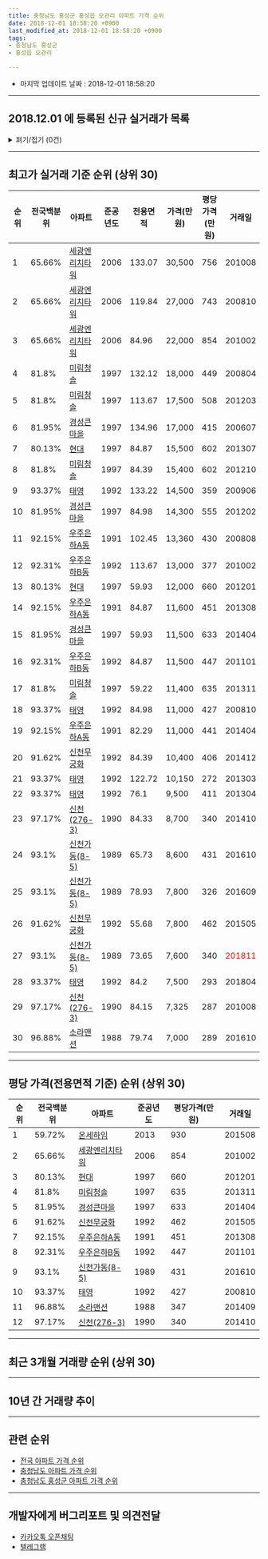 ```yaml
---
title: 충청남도 홍성군 홍성읍 오관리 아파트 가격 순위
date: 2018-12-01 18:58:20 +0900
last_modified_at: 2018-12-01 18:58:20 +0900
tags:
- 충청남도 홍성군
- 홍성읍 오관리

---
```


* 마지막 업데이트 날짜 : 2018-12-01 18:58:20

---

## 2018.12.01 에 등록된 신규 실거래가 목록

<details>
<summary>펴기/접기 (0건)</summary>
<div markdown="1">

|아파트|전국백분위|준공년도|전용면적|가격(만원)|평당가격(만원)|거래일|
|---|---|---|---|---|---|---|
|없음|||||||


</div>
</details>

---

## 최고가 실거래 기준 순위 (상위 30)


|순위|전국백분위|아파트|준공년도|전용면적|가격(만원)|평당가격(만원)|거래일|
|---|---|---|---|---|---|---|---|
|1|65.66%|[세광엔리치타워](https://search.naver.com/search.naver?query=%EC%B6%A9%EC%B2%AD%EB%82%A8%EB%8F%84+%ED%99%8D%EC%84%B1%EA%B5%B0+%ED%99%8D%EC%84%B1%EC%9D%8D+%EC%98%A4%EA%B4%80%EB%A6%AC+%EC%84%B8%EA%B4%91%EC%97%94%EB%A6%AC%EC%B9%98%ED%83%80%EC%9B%8C)|2006|133.07|30,500|756|201008|
|2|65.66%|[세광엔리치타워](https://search.naver.com/search.naver?query=%EC%B6%A9%EC%B2%AD%EB%82%A8%EB%8F%84+%ED%99%8D%EC%84%B1%EA%B5%B0+%ED%99%8D%EC%84%B1%EC%9D%8D+%EC%98%A4%EA%B4%80%EB%A6%AC+%EC%84%B8%EA%B4%91%EC%97%94%EB%A6%AC%EC%B9%98%ED%83%80%EC%9B%8C)|2006|119.84|27,000|743|200810|
|3|65.66%|[세광엔리치타워](https://search.naver.com/search.naver?query=%EC%B6%A9%EC%B2%AD%EB%82%A8%EB%8F%84+%ED%99%8D%EC%84%B1%EA%B5%B0+%ED%99%8D%EC%84%B1%EC%9D%8D+%EC%98%A4%EA%B4%80%EB%A6%AC+%EC%84%B8%EA%B4%91%EC%97%94%EB%A6%AC%EC%B9%98%ED%83%80%EC%9B%8C)|2006|84.96|22,000|854|201002|
|4|81.8%|[미림청솔](https://search.naver.com/search.naver?query=%EC%B6%A9%EC%B2%AD%EB%82%A8%EB%8F%84+%ED%99%8D%EC%84%B1%EA%B5%B0+%ED%99%8D%EC%84%B1%EC%9D%8D+%EC%98%A4%EA%B4%80%EB%A6%AC+%EB%AF%B8%EB%A6%BC%EC%B2%AD%EC%86%94)|1997|132.12|18,000|449|200804|
|5|81.8%|[미림청솔](https://search.naver.com/search.naver?query=%EC%B6%A9%EC%B2%AD%EB%82%A8%EB%8F%84+%ED%99%8D%EC%84%B1%EA%B5%B0+%ED%99%8D%EC%84%B1%EC%9D%8D+%EC%98%A4%EA%B4%80%EB%A6%AC+%EB%AF%B8%EB%A6%BC%EC%B2%AD%EC%86%94)|1997|113.67|17,500|508|201203|
|6|81.95%|[경성큰마을](https://search.naver.com/search.naver?query=%EC%B6%A9%EC%B2%AD%EB%82%A8%EB%8F%84+%ED%99%8D%EC%84%B1%EA%B5%B0+%ED%99%8D%EC%84%B1%EC%9D%8D+%EC%98%A4%EA%B4%80%EB%A6%AC+%EA%B2%BD%EC%84%B1%ED%81%B0%EB%A7%88%EC%9D%84)|1997|134.96|17,000|415|200607|
|7|80.13%|[현대](https://search.naver.com/search.naver?query=%EC%B6%A9%EC%B2%AD%EB%82%A8%EB%8F%84+%ED%99%8D%EC%84%B1%EA%B5%B0+%ED%99%8D%EC%84%B1%EC%9D%8D+%EC%98%A4%EA%B4%80%EB%A6%AC+%ED%98%84%EB%8C%80)|1997|84.87|15,500|602|201307|
|8|81.8%|[미림청솔](https://search.naver.com/search.naver?query=%EC%B6%A9%EC%B2%AD%EB%82%A8%EB%8F%84+%ED%99%8D%EC%84%B1%EA%B5%B0+%ED%99%8D%EC%84%B1%EC%9D%8D+%EC%98%A4%EA%B4%80%EB%A6%AC+%EB%AF%B8%EB%A6%BC%EC%B2%AD%EC%86%94)|1997|84.39|15,400|602|201210|
|9|93.37%|[태영](https://search.naver.com/search.naver?query=%EC%B6%A9%EC%B2%AD%EB%82%A8%EB%8F%84+%ED%99%8D%EC%84%B1%EA%B5%B0+%ED%99%8D%EC%84%B1%EC%9D%8D+%EC%98%A4%EA%B4%80%EB%A6%AC+%ED%83%9C%EC%98%81)|1992|133.22|14,500|359|200906|
|10|81.95%|[경성큰마을](https://search.naver.com/search.naver?query=%EC%B6%A9%EC%B2%AD%EB%82%A8%EB%8F%84+%ED%99%8D%EC%84%B1%EA%B5%B0+%ED%99%8D%EC%84%B1%EC%9D%8D+%EC%98%A4%EA%B4%80%EB%A6%AC+%EA%B2%BD%EC%84%B1%ED%81%B0%EB%A7%88%EC%9D%84)|1997|84.98|14,300|555|201202|
|11|92.15%|[우주은하A동](https://search.naver.com/search.naver?query=%EC%B6%A9%EC%B2%AD%EB%82%A8%EB%8F%84+%ED%99%8D%EC%84%B1%EA%B5%B0+%ED%99%8D%EC%84%B1%EC%9D%8D+%EC%98%A4%EA%B4%80%EB%A6%AC+%EC%9A%B0%EC%A3%BC%EC%9D%80%ED%95%98A%EB%8F%99)|1991|102.45|13,360|430|200808|
|12|92.31%|[우주은하B동](https://search.naver.com/search.naver?query=%EC%B6%A9%EC%B2%AD%EB%82%A8%EB%8F%84+%ED%99%8D%EC%84%B1%EA%B5%B0+%ED%99%8D%EC%84%B1%EC%9D%8D+%EC%98%A4%EA%B4%80%EB%A6%AC+%EC%9A%B0%EC%A3%BC%EC%9D%80%ED%95%98B%EB%8F%99)|1992|113.67|13,000|377|201002|
|13|80.13%|[현대](https://search.naver.com/search.naver?query=%EC%B6%A9%EC%B2%AD%EB%82%A8%EB%8F%84+%ED%99%8D%EC%84%B1%EA%B5%B0+%ED%99%8D%EC%84%B1%EC%9D%8D+%EC%98%A4%EA%B4%80%EB%A6%AC+%ED%98%84%EB%8C%80)|1997|59.93|12,000|660|201201|
|14|92.15%|[우주은하A동](https://search.naver.com/search.naver?query=%EC%B6%A9%EC%B2%AD%EB%82%A8%EB%8F%84+%ED%99%8D%EC%84%B1%EA%B5%B0+%ED%99%8D%EC%84%B1%EC%9D%8D+%EC%98%A4%EA%B4%80%EB%A6%AC+%EC%9A%B0%EC%A3%BC%EC%9D%80%ED%95%98A%EB%8F%99)|1991|84.87|11,600|451|201308|
|15|81.95%|[경성큰마을](https://search.naver.com/search.naver?query=%EC%B6%A9%EC%B2%AD%EB%82%A8%EB%8F%84+%ED%99%8D%EC%84%B1%EA%B5%B0+%ED%99%8D%EC%84%B1%EC%9D%8D+%EC%98%A4%EA%B4%80%EB%A6%AC+%EA%B2%BD%EC%84%B1%ED%81%B0%EB%A7%88%EC%9D%84)|1997|59.93|11,500|633|201404|
|16|92.31%|[우주은하B동](https://search.naver.com/search.naver?query=%EC%B6%A9%EC%B2%AD%EB%82%A8%EB%8F%84+%ED%99%8D%EC%84%B1%EA%B5%B0+%ED%99%8D%EC%84%B1%EC%9D%8D+%EC%98%A4%EA%B4%80%EB%A6%AC+%EC%9A%B0%EC%A3%BC%EC%9D%80%ED%95%98B%EB%8F%99)|1992|84.87|11,500|447|201101|
|17|81.8%|[미림청솔](https://search.naver.com/search.naver?query=%EC%B6%A9%EC%B2%AD%EB%82%A8%EB%8F%84+%ED%99%8D%EC%84%B1%EA%B5%B0+%ED%99%8D%EC%84%B1%EC%9D%8D+%EC%98%A4%EA%B4%80%EB%A6%AC+%EB%AF%B8%EB%A6%BC%EC%B2%AD%EC%86%94)|1997|59.22|11,400|635|201311|
|18|93.37%|[태영](https://search.naver.com/search.naver?query=%EC%B6%A9%EC%B2%AD%EB%82%A8%EB%8F%84+%ED%99%8D%EC%84%B1%EA%B5%B0+%ED%99%8D%EC%84%B1%EC%9D%8D+%EC%98%A4%EA%B4%80%EB%A6%AC+%ED%83%9C%EC%98%81)|1992|84.98|11,000|427|200810|
|19|92.15%|[우주은하A동](https://search.naver.com/search.naver?query=%EC%B6%A9%EC%B2%AD%EB%82%A8%EB%8F%84+%ED%99%8D%EC%84%B1%EA%B5%B0+%ED%99%8D%EC%84%B1%EC%9D%8D+%EC%98%A4%EA%B4%80%EB%A6%AC+%EC%9A%B0%EC%A3%BC%EC%9D%80%ED%95%98A%EB%8F%99)|1991|82.29|11,000|441|201404|
|20|91.62%|[신천무궁화](https://search.naver.com/search.naver?query=%EC%B6%A9%EC%B2%AD%EB%82%A8%EB%8F%84+%ED%99%8D%EC%84%B1%EA%B5%B0+%ED%99%8D%EC%84%B1%EC%9D%8D+%EC%98%A4%EA%B4%80%EB%A6%AC+%EC%8B%A0%EC%B2%9C%EB%AC%B4%EA%B6%81%ED%99%94)|1992|84.39|10,400|406|201412|
|21|93.37%|[태영](https://search.naver.com/search.naver?query=%EC%B6%A9%EC%B2%AD%EB%82%A8%EB%8F%84+%ED%99%8D%EC%84%B1%EA%B5%B0+%ED%99%8D%EC%84%B1%EC%9D%8D+%EC%98%A4%EA%B4%80%EB%A6%AC+%ED%83%9C%EC%98%81)|1992|122.72|10,150|272|201303|
|22|93.37%|[태영](https://search.naver.com/search.naver?query=%EC%B6%A9%EC%B2%AD%EB%82%A8%EB%8F%84+%ED%99%8D%EC%84%B1%EA%B5%B0+%ED%99%8D%EC%84%B1%EC%9D%8D+%EC%98%A4%EA%B4%80%EB%A6%AC+%ED%83%9C%EC%98%81)|1992|76.1|9,500|411|201304|
|23|97.17%|[신천(276-3)](https://search.naver.com/search.naver?query=%EC%B6%A9%EC%B2%AD%EB%82%A8%EB%8F%84+%ED%99%8D%EC%84%B1%EA%B5%B0+%ED%99%8D%EC%84%B1%EC%9D%8D+%EC%98%A4%EA%B4%80%EB%A6%AC+%EC%8B%A0%EC%B2%9C%28276-3%29)|1990|84.33|8,700|340|201410|
|24|93.1%|[신천가동(8-5)](https://search.naver.com/search.naver?query=%EC%B6%A9%EC%B2%AD%EB%82%A8%EB%8F%84+%ED%99%8D%EC%84%B1%EA%B5%B0+%ED%99%8D%EC%84%B1%EC%9D%8D+%EC%98%A4%EA%B4%80%EB%A6%AC+%EC%8B%A0%EC%B2%9C%EA%B0%80%EB%8F%99%288-5%29)|1989|65.73|8,600|431|201610|
|25|93.1%|[신천가동(8-5)](https://search.naver.com/search.naver?query=%EC%B6%A9%EC%B2%AD%EB%82%A8%EB%8F%84+%ED%99%8D%EC%84%B1%EA%B5%B0+%ED%99%8D%EC%84%B1%EC%9D%8D+%EC%98%A4%EA%B4%80%EB%A6%AC+%EC%8B%A0%EC%B2%9C%EA%B0%80%EB%8F%99%288-5%29)|1989|78.93|7,800|326|201609|
|26|91.62%|[신천무궁화](https://search.naver.com/search.naver?query=%EC%B6%A9%EC%B2%AD%EB%82%A8%EB%8F%84+%ED%99%8D%EC%84%B1%EA%B5%B0+%ED%99%8D%EC%84%B1%EC%9D%8D+%EC%98%A4%EA%B4%80%EB%A6%AC+%EC%8B%A0%EC%B2%9C%EB%AC%B4%EA%B6%81%ED%99%94)|1992|55.68|7,800|462|201505|
|27|93.1%|[신천가동(8-5)](https://search.naver.com/search.naver?query=%EC%B6%A9%EC%B2%AD%EB%82%A8%EB%8F%84+%ED%99%8D%EC%84%B1%EA%B5%B0+%ED%99%8D%EC%84%B1%EC%9D%8D+%EC%98%A4%EA%B4%80%EB%A6%AC+%EC%8B%A0%EC%B2%9C%EA%B0%80%EB%8F%99%288-5%29)|1989|73.65|7,600|340|<span style="color:red">201811</span>|
|28|93.37%|[태영](https://search.naver.com/search.naver?query=%EC%B6%A9%EC%B2%AD%EB%82%A8%EB%8F%84+%ED%99%8D%EC%84%B1%EA%B5%B0+%ED%99%8D%EC%84%B1%EC%9D%8D+%EC%98%A4%EA%B4%80%EB%A6%AC+%ED%83%9C%EC%98%81)|1992|84.2|7,500|293|201804|
|29|97.17%|[신천(276-3)](https://search.naver.com/search.naver?query=%EC%B6%A9%EC%B2%AD%EB%82%A8%EB%8F%84+%ED%99%8D%EC%84%B1%EA%B5%B0+%ED%99%8D%EC%84%B1%EC%9D%8D+%EC%98%A4%EA%B4%80%EB%A6%AC+%EC%8B%A0%EC%B2%9C%28276-3%29)|1990|84.15|7,325|287|201008|
|30|96.88%|[소라맨션](https://search.naver.com/search.naver?query=%EC%B6%A9%EC%B2%AD%EB%82%A8%EB%8F%84+%ED%99%8D%EC%84%B1%EA%B5%B0+%ED%99%8D%EC%84%B1%EC%9D%8D+%EC%98%A4%EA%B4%80%EB%A6%AC+%EC%86%8C%EB%9D%BC%EB%A7%A8%EC%85%98)|1988|79.74|7,000|289|201610|


---

## 평당 가격(전용면적 기준) 순위 (상위 30)


|순위|전국백분위|아파트|준공년도|평당가격(만원)|거래일|
|---|---|---|---|---|---|
|1|59.72%|[온세하임](https://search.naver.com/search.naver?query=%EC%B6%A9%EC%B2%AD%EB%82%A8%EB%8F%84+%ED%99%8D%EC%84%B1%EA%B5%B0+%ED%99%8D%EC%84%B1%EC%9D%8D+%EC%98%A4%EA%B4%80%EB%A6%AC+%EC%98%A8%EC%84%B8%ED%95%98%EC%9E%84)|2013|930|201508|
|2|65.66%|[세광엔리치타워](https://search.naver.com/search.naver?query=%EC%B6%A9%EC%B2%AD%EB%82%A8%EB%8F%84+%ED%99%8D%EC%84%B1%EA%B5%B0+%ED%99%8D%EC%84%B1%EC%9D%8D+%EC%98%A4%EA%B4%80%EB%A6%AC+%EC%84%B8%EA%B4%91%EC%97%94%EB%A6%AC%EC%B9%98%ED%83%80%EC%9B%8C)|2006|854|201002|
|3|80.13%|[현대](https://search.naver.com/search.naver?query=%EC%B6%A9%EC%B2%AD%EB%82%A8%EB%8F%84+%ED%99%8D%EC%84%B1%EA%B5%B0+%ED%99%8D%EC%84%B1%EC%9D%8D+%EC%98%A4%EA%B4%80%EB%A6%AC+%ED%98%84%EB%8C%80)|1997|660|201201|
|4|81.8%|[미림청솔](https://search.naver.com/search.naver?query=%EC%B6%A9%EC%B2%AD%EB%82%A8%EB%8F%84+%ED%99%8D%EC%84%B1%EA%B5%B0+%ED%99%8D%EC%84%B1%EC%9D%8D+%EC%98%A4%EA%B4%80%EB%A6%AC+%EB%AF%B8%EB%A6%BC%EC%B2%AD%EC%86%94)|1997|635|201311|
|5|81.95%|[경성큰마을](https://search.naver.com/search.naver?query=%EC%B6%A9%EC%B2%AD%EB%82%A8%EB%8F%84+%ED%99%8D%EC%84%B1%EA%B5%B0+%ED%99%8D%EC%84%B1%EC%9D%8D+%EC%98%A4%EA%B4%80%EB%A6%AC+%EA%B2%BD%EC%84%B1%ED%81%B0%EB%A7%88%EC%9D%84)|1997|633|201404|
|6|91.62%|[신천무궁화](https://search.naver.com/search.naver?query=%EC%B6%A9%EC%B2%AD%EB%82%A8%EB%8F%84+%ED%99%8D%EC%84%B1%EA%B5%B0+%ED%99%8D%EC%84%B1%EC%9D%8D+%EC%98%A4%EA%B4%80%EB%A6%AC+%EC%8B%A0%EC%B2%9C%EB%AC%B4%EA%B6%81%ED%99%94)|1992|462|201505|
|7|92.15%|[우주은하A동](https://search.naver.com/search.naver?query=%EC%B6%A9%EC%B2%AD%EB%82%A8%EB%8F%84+%ED%99%8D%EC%84%B1%EA%B5%B0+%ED%99%8D%EC%84%B1%EC%9D%8D+%EC%98%A4%EA%B4%80%EB%A6%AC+%EC%9A%B0%EC%A3%BC%EC%9D%80%ED%95%98A%EB%8F%99)|1991|451|201308|
|8|92.31%|[우주은하B동](https://search.naver.com/search.naver?query=%EC%B6%A9%EC%B2%AD%EB%82%A8%EB%8F%84+%ED%99%8D%EC%84%B1%EA%B5%B0+%ED%99%8D%EC%84%B1%EC%9D%8D+%EC%98%A4%EA%B4%80%EB%A6%AC+%EC%9A%B0%EC%A3%BC%EC%9D%80%ED%95%98B%EB%8F%99)|1992|447|201101|
|9|93.1%|[신천가동(8-5)](https://search.naver.com/search.naver?query=%EC%B6%A9%EC%B2%AD%EB%82%A8%EB%8F%84+%ED%99%8D%EC%84%B1%EA%B5%B0+%ED%99%8D%EC%84%B1%EC%9D%8D+%EC%98%A4%EA%B4%80%EB%A6%AC+%EC%8B%A0%EC%B2%9C%EA%B0%80%EB%8F%99%288-5%29)|1989|431|201610|
|10|93.37%|[태영](https://search.naver.com/search.naver?query=%EC%B6%A9%EC%B2%AD%EB%82%A8%EB%8F%84+%ED%99%8D%EC%84%B1%EA%B5%B0+%ED%99%8D%EC%84%B1%EC%9D%8D+%EC%98%A4%EA%B4%80%EB%A6%AC+%ED%83%9C%EC%98%81)|1992|427|200810|
|11|96.88%|[소라맨션](https://search.naver.com/search.naver?query=%EC%B6%A9%EC%B2%AD%EB%82%A8%EB%8F%84+%ED%99%8D%EC%84%B1%EA%B5%B0+%ED%99%8D%EC%84%B1%EC%9D%8D+%EC%98%A4%EA%B4%80%EB%A6%AC+%EC%86%8C%EB%9D%BC%EB%A7%A8%EC%85%98)|1988|347|201409|
|12|97.17%|[신천(276-3)](https://search.naver.com/search.naver?query=%EC%B6%A9%EC%B2%AD%EB%82%A8%EB%8F%84+%ED%99%8D%EC%84%B1%EA%B5%B0+%ED%99%8D%EC%84%B1%EC%9D%8D+%EC%98%A4%EA%B4%80%EB%A6%AC+%EC%8B%A0%EC%B2%9C%28276-3%29)|1990|340|201410|


---

## 최근 3개월 거래량 순위 (상위 30)


<div style="width:100%;">
    <canvas id="deal_count_ranking" height="250"></canvas>
</div>


<script>
new Chart(document.getElementById("deal_count_ranking"), {
    type: 'horizontalBar',
    data: {
        labels: ['미림청솔', '현대', '우주은하A동', '신천가동(8-5)', '세광엔리치타워'],
        datasets: [{
            label: '실거래 수',
            data: [4, 1, 1, 1, 1],
            borderColor: "rgba(255, 0, 128, 1)",
            backgroundColor: "rgba(255, 0, 128, 0.5)",
            fill: false,
        }]
    },
    options: {
        responsive: true,
        title: {
            display: true,
            text: '최근 3개월 거래량 순위'
        },
        tooltips: {
            mode: 'index',
            intersect: false,
            callbacks: {
                title: function(tooltipItems, data) {
                    return "실거래 수:";
                },
                label: function(tooltipItem, data) {
                    return data.labels[tooltipItem.index] + ": " + tooltipItem.xLabel;
                }
            }
        },
        hover: {
            mode: 'nearest',
            intersect: true
        },
        scales: {
            xAxes: [{
                display: true,
                scaleLabel: {
                    display: true,
                    labelString: '실거래 수'
                },
                ticks: {
                    suggestedMin: 0,
                }
            }],
            yAxes: [{
                display: true,
                ticks: {
                    autoSkip: false,
                    callback: function(value, index, values) {
                        if (value.length > 15)
                            return value.substr(0, 13) + "...";
                        else
                            return value;
                    }
                },
                scaleLabel: {
                    display: false,
                }
            }]
        }
    }
});

</script>


---

## 10년 간 거래량 추이


<div style="width:100%;">
    <canvas id="deal_progress" height="250"></canvas>
</div>

<script>
new Chart(document.getElementById("deal_progress"), {
    type: 'line',
    data: {
        labels: ['200812','200901','200902','200903','200904','200905','200906','200907','200908','200909','200910','200911','200912','201001','201002','201003','201004','201005','201006','201007','201008','201009','201010','201011','201012','201101','201102','201103','201104','201105','201106','201107','201108','201109','201110','201111','201112','201201','201202','201203','201204','201205','201206','201207','201208','201209','201210','201211','201212','201301','201302','201303','201304','201305','201306','201307','201308','201309','201310','201311','201312','201401','201402','201403','201404','201405','201406','201407','201408','201409','201410','201411','201412','201501','201502','201503','201504','201505','201506','201507','201508','201509','201510','201511','201512','201601','201602','201603','201604','201605','201606','201607','201608','201609','201610','201611','201612','201701','201702','201703','201704','201705','201706','201707','201708','201709','201710','201711','201712','201801','201802','201803','201804','201805','201806','201807','201808','201809','201810','201811','201812'],
        datasets: [{
            label: '실거래 수',
            pointRadius: 1,
            data: [5, 7, 9, 5, 5, 10, 20, 6, 8, 7, 5, 4, 7, 9, 6, 10, 7, 6, 5, 5, 11, 9, 11, 3, 9, 12, 5, 5, 13, 7, 5, 3, 9, 10, 5, 10, 6, 5, 6, 8, 12, 10, 4, 5, 9, 4, 11, 12, 7, 7, 13, 14, 6, 4, 8, 4, 6, 10, 9, 4, 3, 5, 7, 6, 9, 6, 7, 3, 5, 7, 9, 5, 11, 9, 11, 11, 6, 6, 7, 10, 8, 8, 3, 9, 8, 4, 5, 10, 9, 9, 7, 6, 5, 12, 15, 9, 3, 4, 6, 10, 5, 7, 5, 6, 4, 7, 8, 7, 8, 11, 9, 8, 11, 12, 10, 5, 6, 5, 4, 4, 0],
            borderColor: "rgba(255, 201, 14, 1)",
            backgroundColor: "rgba(255, 201, 14, 0.5)",
            fill: true,
        }]
    },
    options: {
        responsive: true,
        title: {
            display: true,
            text: '10년간 거래량 추이'
        },
        tooltips: {
            mode: 'index',
            intersect: false,
        },
        hover: {
            mode: 'nearest',
            intersect: true
        },
        scales: {
            xAxes: [{
                display: true,
                scaleLabel: {
                    display: true,
                    labelString: '년/월'
                }
            }],
            yAxes: [{
                display: true,
                ticks: {
                    suggestedMin: 0,
                },
                scaleLabel: {
                    display: true,
                    labelString: '실거래 수'
                }
            }]
        }
    }
});

</script>


---

## 관련 순위

- [전국 아파트 가격 순위](https://inasie.github.io/apt-ranking/전국)
- [충청남도 아파트 가격 순위](https://inasie.github.io/apt-ranking/충청남도)
- [충청남도 홍성군 아파트 가격 순위](https://inasie.github.io/apt-ranking/충청남도-홍성군)


---

## 개발자에게 버그리포트 및 의견전달

- [카카오톡 오픈채팅](https://open.kakao.com/o/gLJUAP4)
- [텔레그램](https://t.me/inasie)

